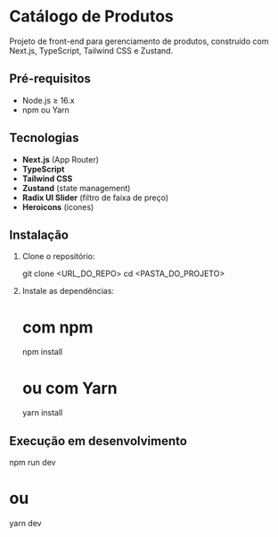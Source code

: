 # Catálogo de Produtos

Projeto de front-end para gerenciamento de produtos, construído com Next.js, TypeScript, Tailwind CSS e Zustand.

## Pré-requisitos

- Node.js ≥ 16.x  
- npm ou Yarn

## Tecnologias

- **Next.js** (App Router)  
- **TypeScript**  
- **Tailwind CSS**  
- **Zustand** (state management)  
- **Radix UI Slider** (filtro de faixa de preço)  
- **Heroicons** (ícones)

## Instalação

1. Clone o repositório:  
   
   git clone <URL_DO_REPO>
   cd <PASTA_DO_PROJETO>

2. Instale as dependências: 
   
    # com npm
    npm install

    # ou com Yarn
    yarn install


## Execução em desenvolvimento

npm run dev
# ou
yarn dev